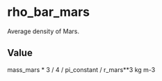 # rho_bar_mars

Average density of Mars.

## Value

mass_mars * 3 / 4 / pi_constant / r_mars**3 kg m-3

